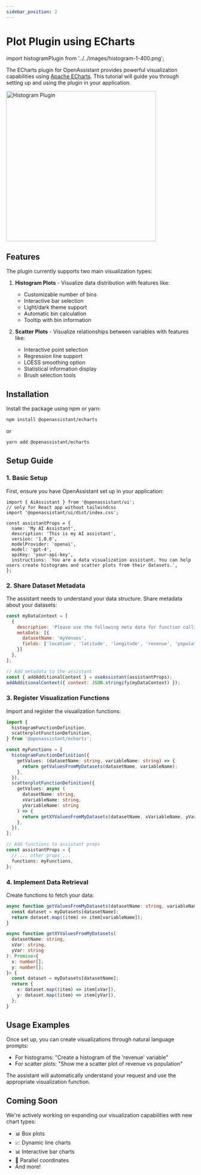 ```yaml
---
sidebar_position: 2
---
```


# Plot Plugin using ECharts

import histogramPlugin from '../../images/histogram-1-400.png';

The ECharts plugin for OpenAssistant provides powerful visualization capabilities using [Apache ECharts](https://echarts.apache.org/). This tutorial will guide you through setting up and using the plugin in your application.

<img src={histogramPlugin} width="400" alt="Histogram Plugin" />

## Features

The plugin currently supports two main visualization types:

1. **Histogram Plots** - Visualize data distribution with features like:
   - Customizable number of bins
   - Interactive bar selection
   - Light/dark theme support
   - Automatic bin calculation
   - Tooltip with bin information

2. **Scatter Plots** - Visualize relationships between variables with features like:
   - Interactive point selection
   - Regression line support
   - LOESS smoothing option
   - Statistical information display
   - Brush selection tools

## Installation

Install the package using npm or yarn:

```bash
npm install @openassistant/echarts
```

or

```bash
yarn add @openassistant/echarts
```

## Setup Guide

### 1. Basic Setup

First, ensure you have OpenAssistant set up in your application:

```tsx
import { AiAssistant } from '@openassistant/ui';
// only for React app without tailwindcss
import '@openassistant/ui/dist/index.css';

const assistantProps = {
  name: 'My AI Assistant',
  description: 'This is my AI assistant',
  version: '1.0.0',
  modelProvider: 'openai',
  model: 'gpt-4',
  apiKey: 'your-api-key',
  instructions: `You are a data visualization assistant. You can help users create histograms and scatter plots from their datasets.`,
};
```

### 2. Share Dataset Metadata

The assistant needs to understand your data structure. Share metadata about your datasets:

```javascript
const myDataContext = [
  {
    description: 'Please use the following meta data for function callings.',
    metaData: [{
      datasetName: 'myVenues',
      fields: ['location', 'latitude', 'longitude', 'revenue', 'population'],
    }]
  },
];

// Add metadata to the assistant
const { addAdditionalContext } = useAssistant(assistantProps);
addAdditionalContext({ context: JSON.stringify(myDataContext) });
```

### 3. Register Visualization Functions

Import and register the visualization functions:

```typescript
import {
  histogramFunctionDefinition,
  scatterplotFunctionDefinition,
} from '@openassistant/echarts';

const myFunctions = [
  histogramFunctionDefinition({
    getValues: (datasetName: string, variableName: string) => {
      return getValuesFromMyDatasets(datasetName, variableName);
    },
  }),
  scatterplotFunctionDefinition({
    getValues: async (
      datasetName: string,
      xVariableName: string,
      yVariableName: string
    ) => {
      return getXYValuesFromMyDatasets(datasetName, xVariableName, yVariableName);
    },
  }),
];

// Add functions to assistant props
const assistantProps = {
  // ... other props ...
  functions: myFunctions,
};
```

### 4. Implement Data Retrieval

Create functions to fetch your data:

```typescript
async function getValuesFromMyDatasets(datasetName: string, variableName: string): Promise<number[]> {
  const dataset = myDatasets[datasetName];
  return dataset.map((item) => item[variableName]);
}

async function getXYValuesFromMyDatasets(
  datasetName: string,
  xVar: string,
  yVar: string
): Promise<{
  x: number[];
  y: number[];
}> {
  const dataset = myDatasets[datasetName];
  return {
    x: dataset.map((item) => item[xVar]),
    y: dataset.map((item) => item[yVar]),
  };
}
```

## Usage Examples

Once set up, you can create visualizations through natural language prompts:

- For histograms: "Create a histogram of the 'revenue' variable"
- For scatter plots: "Show me a scatter plot of revenue vs population"

The assistant will automatically understand your request and use the appropriate visualization function.

## Coming Soon

We're actively working on expanding our visualization capabilities with new chart types:
- 📊 Box plots
- 📈 Dynamic line charts
- 📊 Interactive bar charts
- 🥧 Parallel coordinates
- And more!
